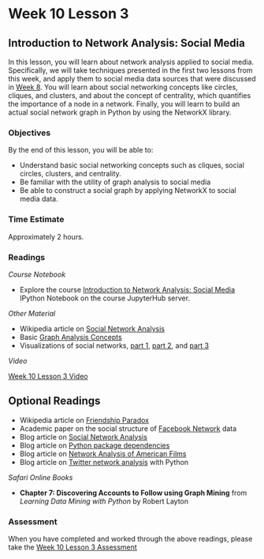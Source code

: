 # Week 10 Lesson 3 #
## Introduction to Network Analysis: Social Media ##

In this lesson, you will learn about network analysis applied to social media. Specifically, we will take techniques presented in the first two lessons from this week, and apply them to social media data sources that were discussed in [Week 8](../Week8/Readme.md). You will learn about social networking concepts like circles, cliques, and clusters, and about the concept of centrality, which quantifies the importance of a node in a network. Finally, you will learn to build an actual social network graph in Python by using the NetworkX library. 


### Objectives ###

By the end of this lesson, you will be able to:

- Understand basic social networking concepts such as cliques, social circles, clusters, and centrality.
- Be familiar with the utility of graph analysis to social media
- Be able to construct a social graph by applying NetworkX to social media data.

### Time Estimate ###

Approximately 2 hours.

### Readings ####

_Course Notebook_

- Explore the course [Introduction to Network Analysis: Social Media][l3nb] IPython Notebook on the course JupyterHub server.

_Other Material_

- Wikipedia article on [Social Network Analysis][wsna]
- Basic [Graph Analysis Concepts][bgac]
- Visualizations of social networks, [part 1][p1], [part 2][p2], and [part 3][p3]

_Video_

[Week 10 Lesson 3 Video][lv]

## Optional Readings ##

- Wikipedia article on [Friendship Paradox][wfp]
- Academic paper on the social structure of [Facebook Network][ssfn] data
- Blog article on [Social Network Analysis][bsna]
- Blog article on [Python package dependencies][bppd]
- Blog article on [Network Analysis of American Films][bnaf]
- Blog article on [Twitter network analysis][btna] with Python

_Safari Online Books_

- **Chapter 7: Discovering Accounts to Follow using Graph Mining** from _Learning Data Mining with Python_ by Robert Layton 

### Assessment ###

When you have completed and worked through the above readings, please take the [Week 10 Lesson 3 Assessment][la]

[l3nb]: ../notebooks/intro2na-sm.ipynb
[lv ]: https://mediaspace.illinois.edu
[la]: https://learn.illinois.edu/mod/quiz/

[wsna]: https://en.wikipedia.org/wiki/Social_network_analysis
[wfp]: https://en.wikipedia.org/wiki/Friendship_paradox

[bsna]: http://blog.dominodatalab.com/social-network-analysis-with-networkx/
[bppd]: http://kgullikson88.github.io/blog/pypi-analysis.html

[p1]: http://neoformix.com/2012/DataVisField.html
[p2]: http://neoformix.com/2012/DataVisFieldSubGroups.html
[p3]: http://neoformix.com/2012/DataVisFieldConnections.html
[ssfn]: https://archive.org/details/oxford-2005-facebook-matrix

[bnaf]: https://dato.com/learn/gallery/notebooks/graph_analytics_movies.html
[btna]: http://mark-kay.net/2014/08/15/network-graph-of-twitter-followers/

[bgac]: http://www.orgnet.com/sna.html

